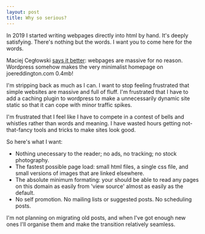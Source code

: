 ```yaml
---
layout: post 
title: Why so serious?
--- 
```


<p>In 2019 I started writing webpages directly into html by hand.  It's deeply satisfying. There's nothing but the words.  I want you to come here for the words. </p>
<p>Maciej Cegłowski <a href="https://idlewords.com/talks/website_obesity.htm">says it better</a>: webpages are massive for no reason. Wordpress somehow makes the very minimalist homepage on joereddington.com 0.4mb!</p>
<p>I'm stripping back as much as I can. I want to  stop feeling frustrated that simple websites are massive and full of fluff. I'm frustrated that I have to add a caching plugin to wordpress to make a unnecessarily dynamic site static so that it can cope with minor traffic spikes.</p>
<p>I'm frustrated that I feel like I have to compete in a contest of bells and whistles rather than words and meaning. I have wasted hours getting not-that-fancy tools and tricks to make sites look good.</p>
<p>So here's what I want: </p>
<ul>
	<li>Nothing unecessary to the reader; no ads, no tracking; no stock photography. </li>
	<li>The fastest possible page load: small html files, a single css file, and small versions of images that are linked elsewhere.</li>
	<li>The absolute minimum formating: your should be able to read any pages on this domain as easily from 'view source' almost as easily as the default. </li>
	<li>No self promotion. No mailing lists or suggested posts. No scheduling posts.  </li>
</ul>

<p> I'm not planning on migrating old posts, and when I've got enough new ones I'll organise them and make the transition relatively seamless.</p> 

